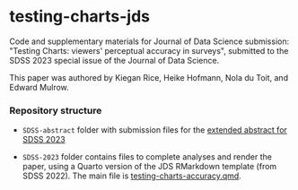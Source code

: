 # testing-charts-jds
Code and supplementary materials for Journal of Data Science submission: "Testing Charts: viewers' perceptual accuracy in surveys", submitted to the SDSS 2023 special issue of the Journal of Data Science. 

This paper was authored by Kiegan Rice, Heike Hofmann, Nola du Toit, and Edward Mulrow.  

### Repository structure

- `SDSS-abstract` folder with submission files for the [extended abstract for SDSS 2023](SDSS-abstract/SDSS-extended-abstract.pdf) 

- `SDSS-2023` folder contains files to complete analyses and render the paper, using a Quarto version of the JDS RMarkdown template (from SDSS 2022). The main file is [testing-charts-accuracy.qmd](SDSS-2023/testing-charts-accuracy.qmd). 

